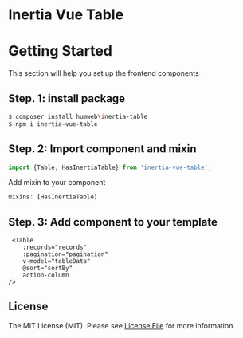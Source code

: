 # Inertia Vue Table

# Getting Started

This section will help you set up the frontend components

## Step. 1: install package

```sh
$ composer install humweb\inertia-table
$ npm i inertia-vue-table
```

## Step. 2: Import component and mixin

```js
import {Table, HasInertiaTable} from 'inertia-vue-table';
```

Add mixin to your component

```js
mixins: [HasInertiaTable]
```

## Step. 3: Add component to your template

```vue-html
 <Table
    :records="records"
    :pagination="pagination"
    v-model="tableData"
    @sort="sortBy"
    action-column
/>

```


## License

The MIT License (MIT). Please see [License File](LICENSE.md) for more information.
